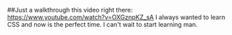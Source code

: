 ##Just a walkthrough this video right there:
https://www.youtube.com/watch?v=OXGznpKZ_sA
I always wanted to learn CSS and now is the perfect time. I can't wait to start learning man.
